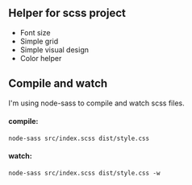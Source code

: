 ## Helper for scss project 

* Font size
* Simple grid
* Simple visual design
* Color helper


## Compile and watch
 I'm using node-sass to compile and watch scss files.
#### compile: 

``` node-sass src/index.scss dist/style.css ```


#### watch:

``` node-sass src/index.scss dist/style.css -w ```
